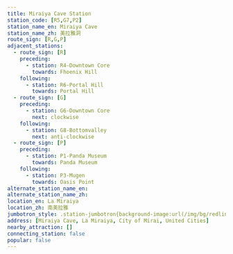 ```yaml
---
title: Miraiya Cave Station
station_code: [R5,G7,P2]
station_name_en: Miraiya Cave
station_name_zh: 美拉雅洞
route_sign: [R,G,P]
adjacent_stations:
  - route_sign: [R]
    preceding:
      - station: R4-Downtown Core
        towards: Fhoenix Hill
    following:
      - station: R6-Portal Hill
        towards: Portal Hill
  - route_sign: [G]
    preceding:
      - station: G6-Downtown Core
        next: clockwise
    following:
      - station: G8-Bottomvalley
        next: anti-clockwise
  - route_sign: [P]
    preceding:
      - station: P1-Panda Museum
        towards: Panda Museum
    following:
      - station: P3-Mugen
        towards: Oasis Point
alternate_station_name_en: 
alternate_station_name_zh: 
location_en: La Miraiya
location_zh: 南美拉雅
jumbotron_style: .station-jumbotron{background-image:url(/img/bg/redline.png),url(/img/bg/greenline.png),url(/img/bg/pandaexpress.png);background-repeat:no-repeat;background-size:100% 10px;background-position:0 100px,0 130px,0 160px}
address: [Miraiya Cave, La Miraiya, City of Mirai, United Cities]
nearby_attraction: []
connecting_station: false
popular: false
---
```


